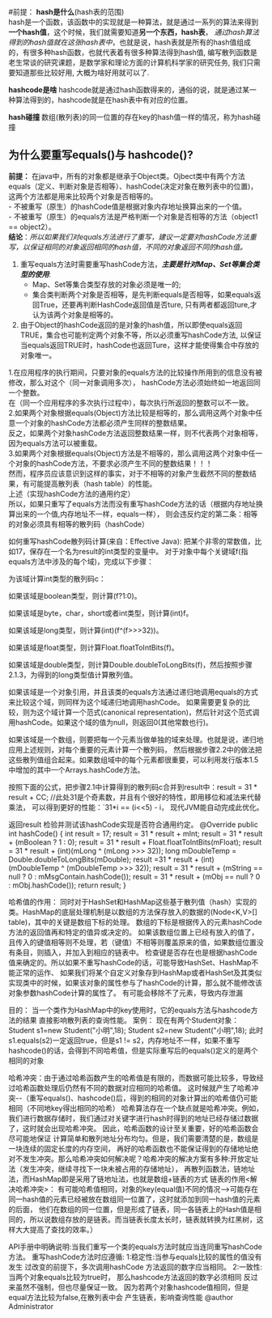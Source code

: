 #前提：
 **hash是什么**(hash表的范围)  
 hash是一个函数，该函数中的实现就是一种算法，就是通过一系列的算法来得到**一个hash值**，这个时候，我们就需要知道**另一个东西，hash表**，
 _通过hash算法得到的hash值就在这张hash表中_，也就是说，hash表就是所有的hash值组成的，有很多种hash函数，也就代表着有很多种算法得到hash值, 编写散列函数是老生常谈的研究课题，是数学家和理论方面的计算机科学家的研究任务, 我们只需要知道那些比较好用, 大概为啥好用就可以了.  

 **hashcode是啥**
 hashcode就是通过hash函数得来的，通俗的说，就是通过某一种算法得到的，hashcode就是在hash表中有对应的位置。 

 **hash碰撞**
 数组(散列表)的同一位置的存在key的hash值一样的情况，称为hash碰撞  

## 为什么要重写equals()与 hashcode()?  
**前提：**
在java中，所有的对象都是继承于Object类。Ojbect类中有两个方法equals（定义、判断对象是否相等）、hashCode(决定对象在散列表中的位置)，这两个方法都是用来比较两个对象是否相等的。  
    - 不被重写（原生）的hashCode值是根据对象内存地址换算出来的一个值。  
    - 不被重写（原生）的equals方法是严格判断一个对象是否相等的方法（object1 == object2）。  
**结论**：_所以如果我们对equals方法进行了重写，建议一定要对hashCode方法重写，以保证相同的对象返回相同的hash值，不同的对象返回不同的hash值。_  

1. 重写equals方法时需要重写hashCode方法，_**主要是针对Map、Set等集合类型的使用**_:   
   - Map、Set等集合类型存放的对象必须是唯一的;  
   - 集合类判断两个对象是否相等，是先判断equals是否相等，如果equals返回True，还要再判断HashCode返回值是否ture, 
   只有两者都返回ture,才认为该两个对象是相等的。  
2. 由于Object的hashCode返回的是对象的hash值，所以即使equals返回TRUE，集合也可能判定两个对象不等，所以必须重写hashCode方法,
  以保证当equals返回TRUE时，hashCode也返回Ture，这样才能使得集合中存放的对象唯一。  


1.在应用程序的执行期间，只要对象的equals方法的比较操作所用到的信息没有被修改，那么对这个（同一对象调用多次），
 hashCode方法必须始终如一地返回同一个整数。  
 在（同一个应用程序的多次执行过程中），每次执行所返回的整数可以不一致。  
 2.如果两个对象根据equals(Object)方法比较是相等的，那么调用这两个对象中任意一个对象的hashCode方法都必须产生同样的整数结果。  
 反之，如果两个对象hashCode方法返回整数结果一样，则不代表两个对象相等，因为equals方法可以被重载。  
 3.如果两个对象根据equals(Object)方法是不相等的，那么调用这两个对象中任一个对象的hashCode方法，不要求必须产生不同的整数结果！！！  
 然而，程序员应该意识到这样的事实，对于不相等的对象产生截然不同的整数结果，有可能提高散列表（hash table）的性能。  
 上述（实现hashCode方法的通用约定）  
 所以，如果只重写了equals方法而没有重写hashCode方法的话（根据内存地址换算出来的一个值,内存地址不一样，equals一样），
 则会违反约定的第二条：相等的对象必须具有相等的散列码（hashCode）  

 如何重写hashCode散列码计算(来自：Effective Java):
 把某个非零的常数值，比如17，保存在一个名为result的int类型的变量中。
 对于对象中每个关键域f(指equals方法中涉及的每个域)，完成以下步骤：

 为该域计算int类型的散列码c：

 如果该域是boolean类型，则计算(f?1:0)。

 如果该域是byte，char，short或者int类型，则计算(int)f。

 如果该域是long类型，则计算(int)(f^(f>>>32))。

 如果该域是float类型，则计算Float.floatToIntBits(f)。

 如果该域是double类型，则计算Double.doubleToLongBits(f)，然后按照步骤2.1.3，为得到的long类型值计算散列值。

 如果该域是一个对象引用，并且该类的equals方法通过递归地调用equals的方式来比较这个域，则同样为这个域递归地调用hashCode。
 如果需要更复杂的比较，则为这个域计算一个范式(canonical representation)，然后针对这个范式调用hashCode。如果这个域的值为null，则返回0(其他常数也行)。

 如果该域是一个数组，则要把每一个元素当做单独的域来处理。也就是说，递归地应用上述规则，对每个重要的元素计算一个散列码，
 然后根据步骤2.2中的做法把这些散列值组合起来。如果数组域中的每个元素都很重要，可以利用发行版本1.5中增加的其中一个Arrays.hashCode方法。

 按照下面的公式，把步骤2.1中计算得到的散列码c合并到result中：result = 31 * result + CC; //此处31是个奇素数，并且有个很好的特性，即用移位和减法来代替乘法，
 可以得到更好的性能：`31*i == (i<<5) - i， 现代JVM能自动完成此优化。

 返回result
 检验并测试该hashCode实现是否符合通用约定。
 @Override
    public int hashCode() {
         int result = 17;
         result = 31 * result + mInt;
         result = 31 * result + (mBoolean ? 1 : 0);
         result = 31 * result + Float.floatToIntBits(mFloat);
         result = 31 * result + (int)(mLong ^ (mLong >>> 32));
         long mDoubleTemp = Double.doubleToLongBits(mDouble);
         result =31 * result + (int)(mDoubleTemp ^ (mDoubleTemp >>> 32));
         result = 31 * result + (mString == null ? 0 : mMsgContain.hashCode());
         result = 31 * result + (mObj == null ? 0 : mObj.hashCode());
         return result;
     }



 哈希值的作用：
  同时对于HashSet和HashMap这些基于散列值（hash）实现的类。HashMap的底层处理机制是以数组的方法保存放入的数据的(Node<K,V>[] table)，其中的关键是数组下标的处理。
  数组的下标是根据传入的元素hashCode方法的返回值再和特定的值异或决定的。
  如果该数组位置上已经有放入的值了，且传入的键值相等则不处理，若（键值）不相等则覆盖原来的值，如果数组位置没有条目，则插入，并加入到相应的链表中。
  检查键是否存在也是根据hashCode值来确定的。所以如果不重写hashCode的话，可能导致HashSet、HashMap不能正常的运作、
  如果我们将某个自定义对象存到HashMap或者HashSet及其类似实现类中的时候，如果该对象的属性参与了hashCode的计算，那么就不能修改该对象参数hashCode计算的属性了。
  有可能会移除不了元素，导致内存泄漏

 目的：
 当一个类作为HashMap中的key使用时，它的equals方法与hashcode方法的结果  直接影响散列表的查询性能。
 案例：
 	现在有两个Student对象：
     	Student s1=new Student("小明",18);
 		Student s2=new Student("小明",18);
 		此时s1.equals(s2)一定返回true，但是s1 != s2，内存地址不一样，如果不重写hashcode()的话，会得到不同哈希值，但是实际重写后的equals()定义的是两个相同的对象

 哈希冲突：由于通过哈希函数产生的哈希值是有限的，而数据可能比较多，导致经过哈希函数处理后仍然有不同的数据对应相同的哈希值。
 这时候就产生了哈希冲突--（重写equals()、hashcode()后，得到的相同的对象计算出的哈希值仍可能相同（不同地key得出相同的哈希）
 		哈希算法存在一个缺点就是哈希冲突。例如，我们进行数据存储时，我们通过对关键字进行hash时得到的地址已经存储过数据了，这时就会出现哈希冲突。
 		因此，哈希函数的设计至关重要，好的哈希函数会尽可能地保证 计算简单和散列地址分布均匀。但是，我们需要清楚的是，数组是一块连续的固定长度的内存空间，
 		再好的哈希函数也不能保证得到的存储地址绝对不发生冲突。那么哈希冲突如何解决呢？哈希冲突的解决方案有多种:开放定址法（发生冲突，继续寻找下一块未被占用的存储地址），
 		再散列函数法，链地址法，而HashMap即是采用了链地址法，也就是数组+链表的方式
 链表的作用<解决哈希冲突>：
 		有可能哈希值相同，对象的key(equal值)不同的情况——>可能存在同一hash值的元素已经被放在数组同一位置了，这时就添加到同一hash值的元素的后面，
 		他们在数组的同一位置，但是形成了链表，同一各链表上的Hash值是相同的，所以说数组存放的是链表。而当链表长度太长时，链表就转换为红黑树，这样大大提高了查找的效率。）


 API手册中明确说明:当我们重写一个类的equals方法时就应当连同重写hashCode方法。
 重写hashCode方法时应遵循:
 1:稳定性:当参与equals比较的属性的值没有发生
         过改变的前提下，多次调用hashCode
         方法返回的数字应当相同。
 2:一致性:当两个对象equals比较为true时，
         那么hashcode方法返回的数字必须相同
         反过来虽然不强制，但也尽量保证一致。
 		      因为若两个对象hashcode值相同，但是
         equal方法比较为false,在散列表中会
         产生链表，影响查询性能
 @author Administrator

